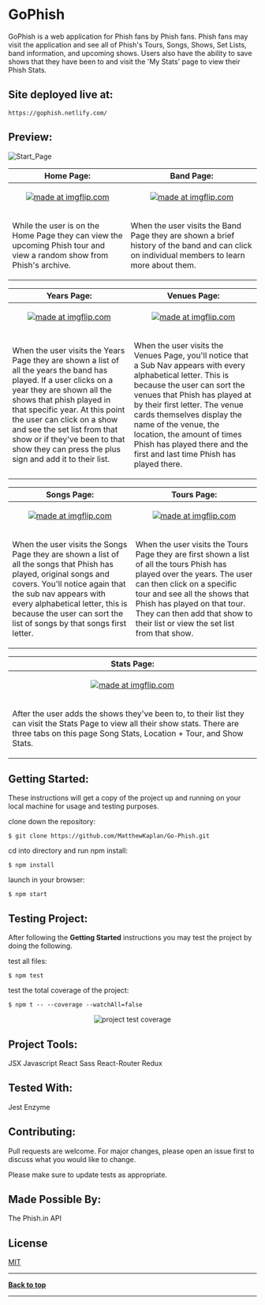 # GoPhish

GoPhish is a web application for Phish fans by Phish fans. Phish fans may visit the application and see all of Phish's Tours, Songs, Shows, Set Lists, band information, and upcoming shows. Users also have the ability to save shows that they have been to and visit the 'My Stats' page to view their Phish Stats.

## Site deployed live at:

```
https://gophish.netlify.com/
```

## Preview:

![Start_Page](https://i.imgur.com/efke6kI.png)

| Home Page:  | Band Page: |
| ------------- | ------------- |
| <p align="center"><a href="https://imgflip.com/gif/33oyfk"><img src="https://i.imgflip.com/33oyfk.gif" title="made at imgflip.com"/></a></p> | <p align="center"><a href="https://imgflip.com/gif/33oz0n"><img src="https://i.imgflip.com/33oz0n.gif" title="made at imgflip.com"/></a></p> |
| <p>While the user is on the Home Page they can view the upcoming Phish tour and view a random show from Phish's archive.</p> | <p>When the user visits the Band Page they are shown a brief history of the band and can click on individual members to learn more about them.</p> |

| Years Page:  | Venues Page: |
| ------------- | ------------- |
| <p align="center"><a href="https://imgflip.com/gif/33ozhm"><img src="https://i.imgflip.com/33ozhm.gif" title="made at imgflip.com"/></a></p>  | <p align="center"><a href="https://imgflip.com/gif/33oztc"><img src="https://i.imgflip.com/33oztc.gif" title="made at imgflip.com"/></a></p>  |
| <p>When the user visits the Years Page they are shown a list of all the years the band has played. If a user clicks on a year they are shown all the shows that phish played in that specific year. At this point the user can click on a show and see the set list from that show or if they've been to that show they can press the plus sign and add it to their list.</p> | <p>When the user visits the Venues Page, you'll notice that a Sub Nav appears with every alphabetical letter. This is because the user can sort the venues that Phish has played at by their first letter. The venue cards themselves display the name of the venue, the location, the amount of times Phish has played there and the first and last time Phish has played there.</p> |

| Songs Page:  | Tours Page: |
| ------------- | ------------- |
| <p align="center"><a href="https://imgflip.com/gif/33p01s"><img src="https://i.imgflip.com/33p01s.gif" title="made at imgflip.com"/></a></p>  | <p align="center"><a href="https://imgflip.com/gif/33p0f4"><img src="https://i.imgflip.com/33p0f4.gif" title="made at imgflip.com"/></a></p>  |
| <p>When the user visits the Songs Page they are shown a list of all the songs that Phish has played, original songs and covers. You'll notice again that the sub nav appears with every alphabetical letter, this is because the user can sort the list of songs by that songs first letter. </p> | <p>When the user visits the Tours Page they are first shown a list of all the tours Phish has played over the years. The user can then click on a specific tour and see all the shows that Phish has played on that tour. They can then add that show to their list or view the set list from that show.</p> |

| Stats Page:  | 
| ------------- |
| <p align="center"><a href="https://imgflip.com/gif/33p3zm"><img src="https://i.imgflip.com/33p3zm.gif" title="made at imgflip.com"/></a></p> |
| <p>After the user adds the shows they've been to, to their list they can visit the Stats Page to view all their show stats. There are three tabs on this page Song Stats, Location + Tour, and Show Stats.</p> |

## Getting Started:

These instructions will get a copy of the project up and running on your local machine for usage and testing purposes.

clone down the repository:

```
$ git clone https://github.com/MatthewKaplan/Go-Phish.git
```

cd into directory and run npm install:

```
$ npm install
```

launch in your browser:

```
$ npm start
```

## Testing Project:

After following the <b>Getting Started</b> instructions you may test the project by doing the following.

test all files:

```
$ npm test
```

test the total coverage of the project:

```
$ npm t -- --coverage --watchAll=false
```

<p align="center">
  <img src="https://i.imgur.com/BwwqBFE.png" alt="project test coverage">
</p>

## Project Tools:

JSX
Javascript
React
Sass
React-Router
Redux

## Tested With:

Jest
Enzyme

## Contributing:

Pull requests are welcome. For major changes, please open an issue first to discuss what you would like to change.

Please make sure to update tests as appropriate.

## Made Possible By:

The Phish.in API

## License

[MIT](https://choosealicense.com/licenses/mit/)

---

**[Back to top](https://github.com/MatthewKaplan/Go-Phish#gophish)**

---